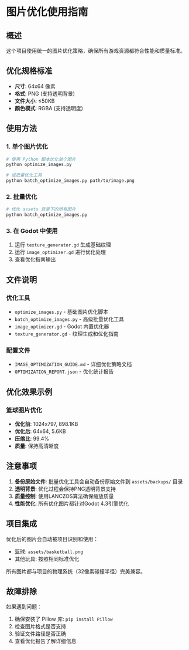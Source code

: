 # 图片优化使用指南

## 概述
这个项目使用统一的图片优化策略，确保所有游戏资源都符合性能和质量标准。

## 优化规格标准
- **尺寸**: 64x64 像素
- **格式**: PNG (支持透明背景)
- **文件大小**: ≤50KB
- **颜色模式**: RGBA (支持透明度)

## 使用方法

### 1. 单个图片优化
```bash
# 使用 Python 脚本优化单个图片
python optimize_images.py

# 或批量优化工具
python batch_optimize_images.py path/to/image.png
```

### 2. 批量优化
```bash
# 优化 assets 目录下的所有图片
python batch_optimize_images.py
```

### 3. 在 Godot 中使用
1. 运行 `texture_generator.gd` 生成基础纹理
2. 运行 `image_optimizer.gd` 进行优化处理
3. 查看优化指南输出

## 文件说明

### 优化工具
- `optimize_images.py` - 基础图片优化脚本
- `batch_optimize_images.py` - 高级批量优化工具
- `image_optimizer.gd` - Godot 内置优化器
- `texture_generator.gd` - 纹理生成和优化指南

### 配置文件
- `IMAGE_OPTIMIZATION_GUIDE.md` - 详细优化策略文档
- `OPTIMIZATION_REPORT.json` - 优化统计报告

## 优化效果示例

### 篮球图片优化
- **优化前**: 1024x797, 898.1KB
- **优化后**: 64x64, 5.6KB
- **压缩比**: 99.4%
- **质量**: 保持高清晰度

## 注意事项

1. **备份原始文件**: 批量优化工具会自动备份原始文件到 `assets/backups/` 目录
2. **透明背景**: 优化过程会保持PNG透明背景支持
3. **质量控制**: 使用LANCZOS算法确保缩放质量
4. **性能优化**: 所有优化图片都针对Godot 4.3引擎优化

## 项目集成

优化后的图片会自动被项目识别和使用：
- 篮球: `assets/basketball.png` 
- 其他玩具: 按照相同标准优化

所有图片都与项目的物理系统（32像素碰撞半径）完美兼容。

## 故障排除

如果遇到问题：
1. 确保安装了 Pillow 库: `pip install Pillow`
2. 检查图片格式是否支持
3. 验证文件路径是否正确
4. 查看优化报告了解详细信息